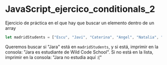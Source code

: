 # JavaScript_ejercico_conditionals_2
Ejercicio de práctica en el que hay que buscar un elemento dentro de un array

```javascript
let madridStudents = ["Escu", "Javi", "Caterina", "Angel", "Natalia", "Jara", "Leire", "María"];

```

Queremos buscar si "Jara" está en ```madridStudents```, y si está, imprimir en la consola: "Jara es estudiante de Wild Code School". Si no está en la lista, imprimir en la consola: "Jara no estudia aquí :("

